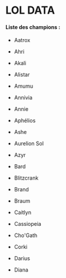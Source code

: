 # LOL DATA

#### Liste des champions :

* Aatrox

* Ahri

* Akali

* Alistar

* Amumu

* Annivia

* Annie

* Aphélios

* Ashe

* Aurelion Sol

* Azyr

* Bard

* Blitzcrank

* Brand

* Braum

* Caitlyn

* Cassiopeia

* Cho'Gath

* Corki

* Darius

* Diana